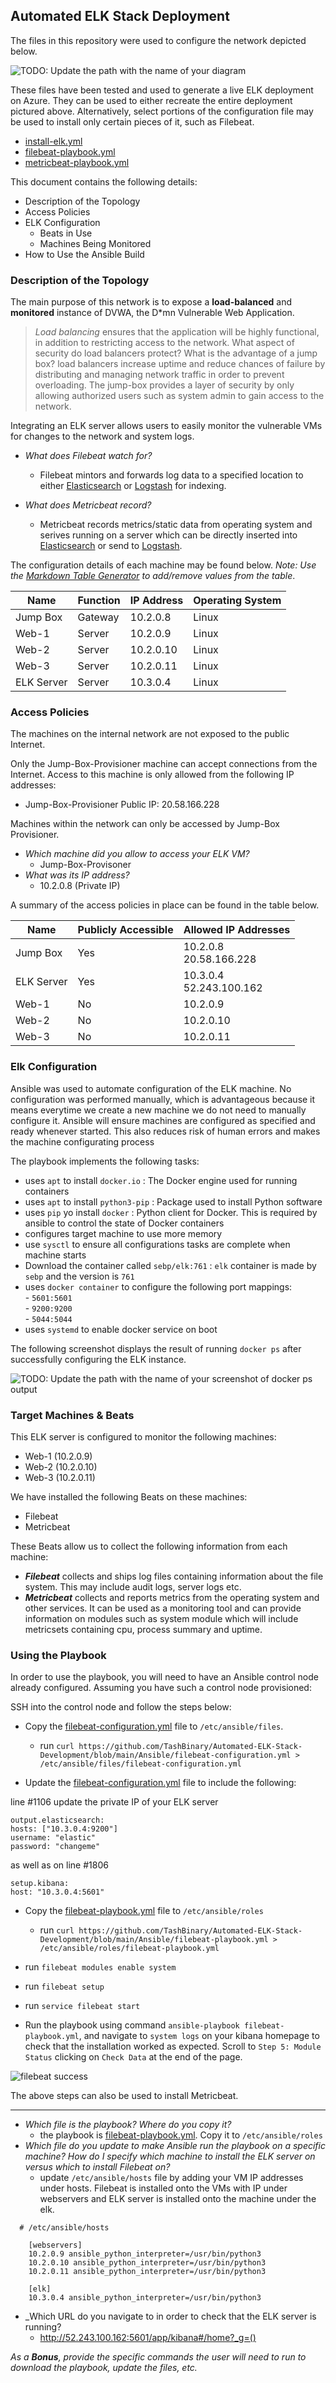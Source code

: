 ## Automated ELK Stack Deployment

The files in this repository were used to configure the network depicted below.

![TODO: Update the path with the name of your diagram](Images/network_diagram.png)

These files have been tested and used to generate a live ELK deployment on Azure. They can be used to either recreate the entire deployment pictured above. Alternatively, select portions of the configuration file may be used to install only certain pieces of it, such as Filebeat.

  - [install-elk.yml](https://github.com/TashBinary/Automated-ELK-Stack-Development/blob/main/Ansible/install-elk.yml) 
  - [filebeat-playbook.yml](https://github.com/TashBinary/Automated-ELK-Stack-Development/blob/main/Ansible/filebeat-playbook.yml)
  - [metricbeat-playbook.yml](https://github.com/TashBinary/Automated-ELK-Stack-Development/blob/main/Ansible/metricbeat-playbook.yml)

This document contains the following details:
- Description of the Topology
- Access Policies
- ELK Configuration
  - Beats in Use
  - Machines Being Monitored
- How to Use the Ansible Build


### Description of the Topology

The main purpose of this network is to expose a **load-balanced** and **monitored** instance of DVWA, the D*mn Vulnerable Web Application.

> *Load balancing* ensures that the application will be highly functional, in addition to restricting access to the network.
What aspect of security do load balancers protect? What is the advantage of a jump box?
load balancers increase uptime and reduce chances of failure by distributing and managing network traffic in order to prevent overloading.
The jump-box provides a layer of security by only allowing authorized users such as system admin to gain access to the network.

Integrating an ELK server allows users to easily monitor the vulnerable VMs for changes to the network and system logs.
- _What does Filebeat watch for?_
  -  Filebeat mintors and forwards log data to a specified location to either [Elasticsearch](https://www.elastic.co/elasticsearch/) or [Logstash](https://www.elastic.co/logstash/) for indexing.

- _What does Metricbeat record?_
   - Metricbeat records metrics/static data from operating system and serives running on a server which can be directly inserted into [Elasticsearch](https://www.elastic.co/elasticsearch/) or send to [Logstash](https://www.elastic.co/logstash/).

The configuration details of each machine may be found below.
_Note: Use the [Markdown Table Generator](http://www.tablesgenerator.com/markdown_tables) to add/remove values from the table_.

| Name       | Function | IP Address | Operating System |
|------------|----------|------------|------------------|
| Jump Box   | Gateway  | 10.2.0.8   | Linux            |
| Web-1      | Server   | 10.2.0.9   | Linux            |
| Web-2      | Server   | 10.2.0.10  | Linux            |
| Web-3      | Server   | 10.2.0.11  | Linux            |
| ELK Server | Server   | 10.3.0.4   | Linux            |

### Access Policies

The machines on the internal network are not exposed to the public Internet. 

Only the Jump-Box-Provisioner machine can accept connections from the Internet. Access to this machine is only allowed from the following IP addresses:
- Jump-Box-Provisioner Public IP: 20.58.166.228

Machines within the network can only be accessed by Jump-Box Provisioner.

- _Which machine did you allow to access your ELK VM?_
  - Jump-Box-Provisoner 
- _What was its IP address?_
  -  10.2.0.8 (Private IP)

A summary of the access policies in place can be found in the table below.

| Name       | Publicly Accessible | Allowed IP Addresses         |
|------------|---------------------|------------------------------|
| Jump Box   | Yes                 | 10.2.0.8 <br/>20.58.166.228  |
| ELK Server | Yes                 | 10.3.0.4 <br/>52.243.100.162 |
| Web-1      | No                  | 10.2.0.9                     |
| Web-2      | No                  | 10.2.0.10                    |
| Web-3      | No                  | 10.2.0.11                    |

### Elk Configuration

Ansible was used to automate configuration of the ELK machine. No configuration was performed manually, which is advantageous because it means everytime we create a new machine we do not need to manually configure it. Ansible will ensure machines are configured as specified and ready whenever started. This also reduces risk of human errors and makes the machine configurating process 

The playbook implements the following tasks:

- uses `apt` to install `docker.io` : The Docker engine used for running containers
- uses `apt` to install `python3-pip` : Package used to install Python software
- uses `pip` yo install `docker` : Python client for Docker. This is required by ansible to control the state of Docker containers
- configures target machine to use more memory
- use `sysctl` to ensure all configurations tasks are complete when machine starts
- Download the container called `sebp/elk:761` : `elk` container is made by `sebp` and the version is `761`
- uses `docker container` to configure the following port mappings: <br/> -  `5601:5601` <br/> - `9200:9200` <br/> - `5044:5044`
- uses `systemd` to enable docker service on boot


The following screenshot displays the result of running `docker ps` after successfully configuring the ELK instance.

![TODO: Update the path with the name of your screenshot of docker ps output](Images\docker_ps.png)

### Target Machines & Beats
This ELK server is configured to monitor the following machines:
- Web-1 (10.2.0.9)
- Web-2 (10.2.0.10)
- Web-3 (10.2.0.11)

We have installed the following Beats on these machines:
- Filebeat
- Metricbeat

These Beats allow us to collect the following information from each machine:
  - **_Filebeat_** collects and ships log files containing information about the file system. This may include audit logs, server logs etc.
  - **_Metricbeat_** collects and reports metrics from the operating system and other services. It can be used as a monitoring tool and can provide information on modules such as system module which will include metricsets containing cpu, process summary and uptime.


### Using the Playbook
In order to use the playbook, you will need to have an Ansible control node already configured. Assuming you have such a control node provisioned: 


SSH into the control node and follow the steps below:
- Copy the [filebeat-configuration.yml](https://github.com/TashBinary/Automated-ELK-Stack-Development/blob/main/Ansible/filebeat-configuration.yml) file to `/etc/ansible/files`.

   - run `curl https://github.com/TashBinary/Automated-ELK-Stack-Development/blob/main/Ansible/filebeat-configuration.yml > /etc/ansible/files/filebeat-configuration.yml`

- Update the [filebeat-configuration.yml](https://github.com/TashBinary/Automated-ELK-Stack-Development/blob/main/Ansible/filebeat-configuration.yml) file to include the following:

line #1106 update the private IP of your ELK server 
```
output.elasticsearch:
hosts: ["10.3.0.4:9200"]
username: "elastic"
password: "changeme"
```
as well as on line #1806
```
setup.kibana:
host: "10.3.0.4:5601"
```

- Copy the [filebeat-playbook.yml](https://github.com/TashBinary/Automated-ELK-Stack-Development/blob/main/Ansible/filebeat-playbook.yml) file to `/etc/ansible/roles`

   - run `curl https://github.com/TashBinary/Automated-ELK-Stack-Development/blob/main/Ansible/filebeat-playbook.yml > /etc/ansible/roles/filebeat-playbook.yml`

- run `filebeat modules enable system`
- run `filebeat setup`
- run `service filebeat start`


- Run the playbook using command `ansible-playbook filebeat-playbook.yml`, and navigate to `system logs` on your kibana homepage to check that the installation worked as expected. Scroll to `Step 5: Module Status` clicking on `Check Data` at the end of the page. 

![filebeat success](Images\filebeat_success.png)

The above steps can also be used to install Metricbeat.

-------

- _Which file is the playbook? Where do you copy it?_
   - the playbook is [filebeat-playbook.yml](https://github.com/TashBinary/Automated-ELK-Stack-Development/blob/main/Ansible/filebeat-playbook.yml). Copy it to `/etc/ansible/roles`
- _Which file do you update to make Ansible run the playbook on a specific machine? How do I specify which machine to install the ELK server on versus which to install Filebeat on?_
   - update `/etc/ansible/hosts` file by adding your VM IP addresses under hosts. Filebeat is installed onto the VMs with IP under webservers and ELK server is installed onto the machine under the elk. 
```
  # /etc/ansible/hosts

    [webservers]
	10.2.0.9 ansible_python_interpreter=/usr/bin/python3
	10.2.0.10 ansible_python_interpreter=/usr/bin/python3
	10.2.0.11 ansible_python_interpreter=/usr/bin/python3

	[elk]
	10.3.0.4 ansible_python_interpreter=/usr/bin/python3
```
- _Which URL do you navigate to in order to check that the ELK server is running?
   - http://52.243.100.162:5601/app/kibana#/home?_g=() 

_As a **Bonus**, provide the specific commands the user will need to run to download the playbook, update the files, etc._

